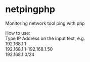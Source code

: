 # netpingphp
Monitoring network tool ping with php

How to use:<br>
Type IP Address on the input text, e.g.<br>
192.168.1.1<br>
192.168.1.1-192.168.1.50<br>
192.168.1.0/24
